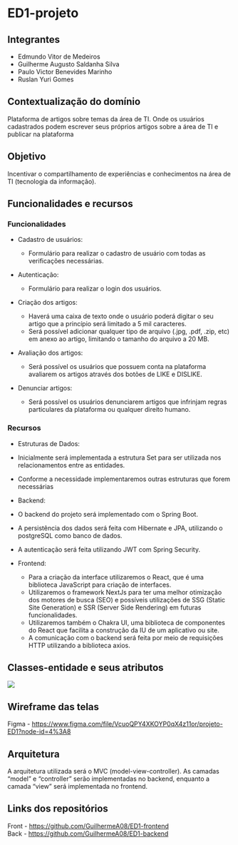 # ED1-projeto

## Integrantes
- Edmundo Vitor de Medeiros
- Guilherme Augusto Saldanha Silva
- Paulo Victor Benevides Marinho
- Ruslan Yuri Gomes

## Contextualização do domínio
  Plataforma de artigos sobre temas da área de TI. Onde os usuários cadastrados podem escrever seus próprios artigos sobre a área de TI e publicar na plataforma
  
## Objetivo
  Incentivar o compartilhamento de experiências e conhecimentos na área de TI (tecnologia da informação).

## Funcionalidades e recursos
### Funcionalidades
- Cadastro de usuários: 
  - Formulário para realizar o cadastro de usuário com todas as verificações necessárias.

- Autenticação: 
  - Formulário para realizar o login dos usuários.

- Criação dos artigos: 
  - Haverá uma caixa de texto onde o usuário poderá digitar o seu artigo que a princípio será limitado a 5 mil caracteres. 
  - Será possível adicionar qualquer tipo de arquivo (.jpg, .pdf, .zip, etc) em anexo ao artigo, limitando o tamanho do arquivo a 20 MB. 

- Avaliação dos artigos:
  - Será possível os usuários que possuem conta na plataforma avaliarem os artigos através dos botões de LIKE e DISLIKE.

- Denunciar artigos:
  - Será possível os usuários denunciarem artigos que infrinjam regras particulares da plataforma ou qualquer direito humano.

### Recursos
- Estruturas de Dados:
 - Inicialmente será implementada a estrutura Set para ser utilizada nos relacionamentos entre as entidades.
 - Conforme a necessidade implementaremos outras estruturas que forem necessárias

- Backend:
 - O backend do projeto será implementado com o Spring Boot.
 - A persistência dos dados será feita com Hibernate e JPA, utilizando o postgreSQL como banco de dados.
 - A autenticação será feita utilizando JWT com Spring Security.

- Frontend:
  - Para a criação da interface utilizaremos o React, que é uma biblioteca JavaScript para criação de interfaces.
  - Utilizaremos o framework NextJs para ter uma melhor otimização dos motores de busca (SEO) e possíveis utilizações de SSG (Static Site Generation) e SSR (Server Side Rendering) em futuras funcionalidades.
  - Utilizaremos também o Chakra UI, uma biblioteca de componentes do React que facilita a construção da IU de um aplicativo ou site.
  - A comunicação com o backend será feita por meio de requisições HTTP utilizando a biblioteca axios.

## Classes-entidade e seus atributos
![](https://i.imgur.com/eB4ZaJb.png)

## Wireframe das telas
Figma - https://www.figma.com/file/VcuoQPY4XKOYP0qX4z11or/projeto-ED1?node-id=4%3A8

## Arquitetura
  A arquitetura utilizada será o MVC (model-view-controller). As camadas “model” e “controller” serão implementadas no backend, enquanto a camada “view” será implementada no frontend.

## Links dos repositórios
Front - https://github.com/GuilhermeA08/ED1-frontend
<br>
Back - https://github.com/GuilhermeA08/ED1-backend
